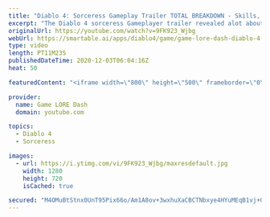 ```yaml
---
title: "Diablo 4: Sorceress Gameplay Trailer TOTAL BREAKDOWN - Skills, Abilities, Locations, Items & MORE!"
excerpt: "The Diablo 4 sorceress Gameplayer trailer revealed alot about the class, but what did you miss? If you enjoyed this video please consider subscribing: ..."
originalUrl: https://youtube.com/watch?v=9FK923_Wjbg
webUrl: https://smartable.ai/apps/diablo4/game/game-lore-dash-diablo-4-sorceress-gameplay-trailer-total-breakdown-skills-abilities-locations-items-more/
type: video
length: PT11M23S
publishedDateTime: 2020-12-03T06:04:16Z
heat: 50

featuredContent: "<iframe width=\"800\" height=\"500\" frameborder=\"0\" src=\"https://www.youtube.com/embed/9FK923_Wjbg\" allow=\"accelerometer; autoplay; encrypted-media; gyroscope; picture-in-picture\" allowfullscreen></iframe>"

provider:
  name: Game LORE Dash
  domain: youtube.com

topics:
  - Diablo 4
  - Sorceress

images:
  - url: https://i.ytimg.com/vi/9FK923_Wjbg/maxresdefault.jpg
    width: 1280
    height: 720
    isCached: true

secured: "M4OMuBtStnx0UnT95Pix66o/Am1A8ov+3wxhuXaCBCTNbxye4HYuMEqB1vj+G54/seLtdIhw+G/P4VqZ1HfdYkZTaj1iVwac+/YDk9aNxH85DoF9T3nit4RWz3SB7t43v0g9LK+FvEue3CQt4NA7DGglvjQJh3PLO3Acrig/l4SArEuPO7SGxndUHE9VglUL+BNV9VqJkR+z8hksGygnXRcgPV1tl+qcLH8HMVhr/7UVjgAg+5VTe/MUZd6AoX+QL7WJU8MXlIewikv+BonNz1zE8qtihdBO1jjHXOVDP3pFQThKuLT1Osolv9pcH0bHtylrrBYyNV6OpjLj+PJ4caA/OgOm4SmsNeu2/dtJ2UAsWuW4RmSbwSEejOaG0snlhhQhIMYfywSbxU6kNOfsVKLlyzo6AeRjR+u05zFLpsK/+pJWRjdY2barp50o5c6A;Wl+IaxShWFDuB3+ddZEOFw=="
---
```


